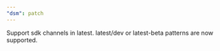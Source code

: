 ```yaml
---
"dsm": patch
---
```


Support sdk channels in latest. latest/dev or latest-beta patterns are now supported.
